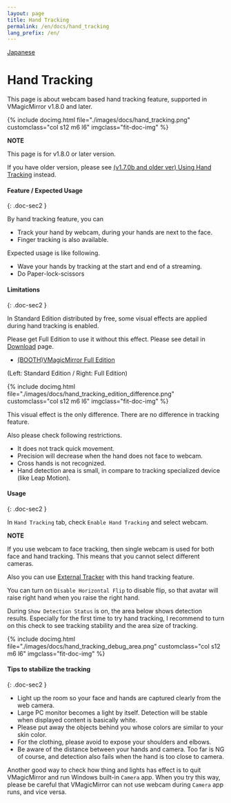 ```yaml
---
layout: page
title: Hand Tracking
permalink: /en/docs/hand_tracking
lang_prefix: /en/
---
```


[Japanese](../../docs/hand_tracking)

# Hand Tracking

This page is about webcam based hand tracking feature, supported in VMagicMirror v1.8.0 and later.

<div class="row">
{% include docimg.html file="./images/docs/hand_tracking.png" customclass="col s12 m6 l6" imgclass="fit-doc-img" %}
</div>

<div class="note-area" markdown="1">

**NOTE**

This page is for v1.8.0 or later version.

If you have older version, please see  [(v1.7.0b and older ver) Using Hand Tracking](../docs/hand_tracking) instead.

</div>

#### Feature / Expected Usage
{: .doc-sec2 }

By hand tracking feature, you can

<div class="doc-ul" markdown="1">

- Track your hand by webcam, during your hands are next to the face.
- Finger tracking is also available.

</div>

Expected usage is like following.

<div class="doc-ul" markdown="1">

- Wave your hands by tracking at the start and end of a streaming.
- Do Paper-lock-scissors

</div>


#### Limitations
{: .doc-sec2 }

In Standard Edition distributed by free, some visual effects are applied during hand tracking is enabled.

Please get Full Edition to use it without this effect. Please see detail in [Download](../download) page.

<div class="doc-ul" markdown="1">

- [(BOOTH)VMagicMirror Full Edition](https://baku-dreameater.booth.pm/items/3064040)

</div>

(Left: Standard Edition / Right: Full Edition)

<div class="row">
{% include docimg.html file="./images/docs/hand_tracking_edition_difference.png" customclass="col s12 m6 l6" imgclass="fit-doc-img" %}
</div>

This visual effect is the only difference. There are no difference in tracking feature.

Also please check following restrictions.

<div class="doc-ul" markdown="1">

- It does not track quick movement.
- Precision will decrease when the hand does not face to webcam.
- Cross hands is not recognized.
- Hand detection area is small, in compare to tracking specialized device (like Leap Motion).

</div>


#### Usage
{: .doc-sec2 }

In `Hand Tracking` tab, check `Enable Hand Tracking` and select webcam.

<div class="note-area" markdown="1">

**NOTE**

If you use webcam to face tracking, then single webcam is used for both face and hand tracking. This means that you cannot select different cameras.

Also you can use [External Tracker](./external_tracker) with this hand tracking feature.

</div>

You can turn on `Disable Horizontal Flip` to disable flip, so that avatar will raise right hand when you raise the right hand.

During `Show Detection Status` is on, the area below shows detection results. Especially for the first time to try hand tracking, I recommend to turn on this check to see tracking stability and the area size of tracking.

<div class="row">
{% include docimg.html file="./images/docs/hand_tracking_debug_area.png" customclass="col s12 m6 l6" imgclass="fit-doc-img" %}
</div>


#### Tips to stabilize the tracking
{: .doc-sec2 }

<div class="doc-ul" markdown="1">

- Light up the room so your face and hands are captured clearly from the web camera.
- Large PC monitor becomes a light by itself. Detection will be stable when displayed content is basically white.
- Please put away the objects behind you whose colors are similar to your skin color.
- For the clothing, please avoid to expose your shoulders and elbows. 
- Be aware of the distance between your hands and camera. Too far is NG of course, and detection also fails when the hand is too close to camera.

</div>

Another good way to check how thing and lights has effect is to quit VMagicMirror and run Windows built-in `Camera` app.
When you try this way, please be careful that VMagicMirror can not use webcam during `Camera` app runs, and vice versa.
